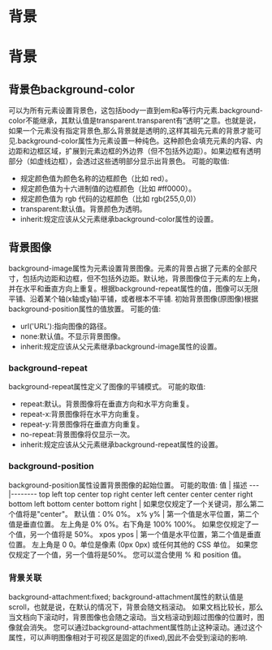 # 背景
# 背景
## 背景色background-color
可以为所有元素设置背景色，这包括body一直到em和a等行内元素.background-color不能继承，其默认值是transparent.transparent有“透明”之意。也就是说，如果一个元素没有指定背景色,那么背景就是透明的,这样其祖先元素的背景才能可见.background-color属性为元素设置一种纯色。这种颜色会填充元素的内容、内边距和边框区域，扩展到元素边框的外边界（但不包括外边距）。如果边框有透明部分（如虚线边框），会透过这些透明部分显示出背景色。
可能的取值:
* 规定颜色值为颜色名称的边框颜色（比如 red）。
* 规定颜色值为十六进制值的边框颜色（比如 #ff0000）。
* 规定颜色值为 rgb 代码的边框颜色（比如 rgb(255,0,0)）
* transparent:默认值。背景颜色为透明。
* inherit:规定应该从父元素继承background-color属性的设置。
## 背景图像
background-image属性为元素设置背景图像。元素的背景占据了元素的全部尺寸，包括内边距和边框，但不包括外边距。默认地，背景图像位于元素的左上角，并在水平和垂直方向上重复。根据background-repeat属性的值，图像可以无限平铺、沿着某个轴(x轴或y轴)平铺，或者根本不平铺.
初始背景图像(原图像)根据background-position属性的值放置。
可能的值:
* url('URL'):指向图像的路径。
* none:默认值。不显示背景图像。
* inherit:规定应该从父元素继承background-image属性的设置。

### background-repeat
background-repeat属性定义了图像的平铺模式。
可能的取值:
* repeat:默认。背景图像将在垂直方向和水平方向重复。
* repeat-x:背景图像将在水平方向重复。
* repeat-y:背景图像将在垂直方向重复。
* no-repeat:背景图像将仅显示一次。
* inherit:规定应该从父元素继承background-repeat属性的设置。
### background-position
background-position属性设置背景图像的起始位置。
可能的取值:
值 |   描述
---|--------
top left
top center
top right
center left
center center
center right
bottom left
bottom center
bottom right |   如果您仅规定了一个关键词，那么第二个值将是"center"。
默认值：0% 0%。
x% y%        | 第一个值是水平位置，第二个值是垂直位置。
左上角是 0% 0%。右下角是 100% 100%。
如果您仅规定了一个值，另一个值将是 50%。
xpos ypos  |  第一个值是水平位置，第二个值是垂直位置。
左上角是 0 0。单位是像素 (0px 0px) 或任何其他的 CSS 单位。
如果您仅规定了一个值，另一个值将是50%。
您可以混合使用 % 和 position 值。


### 背景关联
background-attachment:fixed;
background-attachment属性的默认值是scroll，也就是说，在默认的情况下，背景会随文档滚动。
如果文档比较长，那么当文档向下滚动时，背景图像也会随之滚动。当文档滚动到超过图像的位置时，图像就会消失。
您可以通过background-attachment属性防止这种滚动。通过这个属性，可以声明图像相对于可视区是固定的(fixed),因此不会受到滚动的影响.
 
